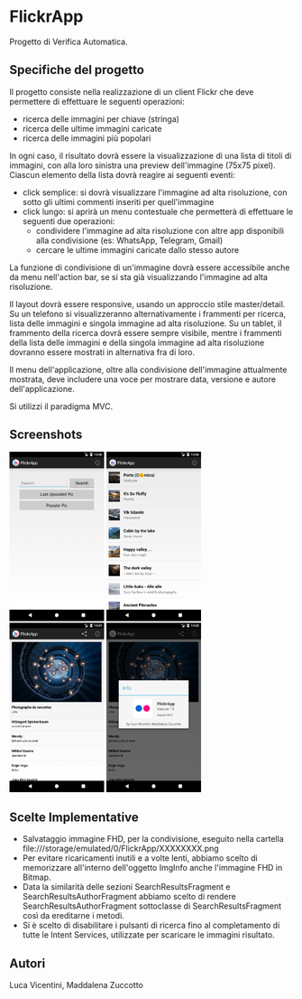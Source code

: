 FlickrApp
===================================

Progetto di Verifica Automatica.

Specifiche del progetto
------------

Il progetto consiste nella realizzazione di un client Flickr che deve permettere di effettuare le seguenti operazioni:

- ricerca delle immagini per chiave (stringa)
- ricerca delle ultime immagini caricate
- ricerca delle immagini più popolari

In ogni caso, il risultato dovrà essere la visualizzazione di una lista di titoli di immagini, con alla loro sinistra una preview dell'immagine (75x75 pixel).
Ciascun elemento della lista dovrà reagire ai seguenti eventi:

- click semplice: si dovrà visualizzare l'immagine ad alta risoluzione, con sotto gli ultimi commenti inseriti per quell'immagine
- click lungo: si aprirà un menu contestuale che permetterà di effettuare le seguenti due operazioni:
	- condividere l'immagine ad alta risoluzione con altre app disponibili alla condivisione (es: WhatsApp, Telegram, Gmail)
	- cercare le ultime immagini caricate dallo stesso autore

La funzione di condivisione di un'immagine dovrà essere accessibile anche da menu nell'action bar, se si sta già visualizzando l'immagine ad alta risoluzione.

Il layout dovrà essere responsive, usando un approccio stile master/detail. Su un telefono si visualizzeranno alternativamente i frammenti per ricerca, lista delle immagini e singola immagine ad alta risoluzione. Su un tablet, il frammento della ricerca dovrà essere sempre visibile, mentre i frammenti della lista delle immagini e della singola immagine ad alta risoluzione dovranno essere mostrati in alternativa fra di loro.

Il menu dell'applicazione, oltre alla condivisione dell'immagine attualmente mostrata, deve includere una voce per mostrare data, versione e autore dell'applicazione.

Si utilizzi il paradigma MVC.

Screenshots
-------------

<img src="screenshots/screenshot-1.png" height="300" alt="Ricerca"/> <img src="screenshots/screenshot-2.png" height="300" alt="Risultati"/> <img src="screenshots/screenshot-3.png" height="300" alt="ImmagineFhd"/> <img src="screenshots/screenshot-4.png" height="300" alt="Info"/>

Scelte Implementative
-------------

- Salvataggio immagine FHD, per la condivisione, eseguito nella cartella file:///storage/emulated/0/FlickrApp/XXXXXXXX.png
- Per evitare ricaricamenti inutili e a volte lenti, abbiamo scelto di memorizzare all'interno dell'oggetto ImgInfo anche l'immagine FHD in Bitmap.
- Data la similarità delle sezioni SearchResultsFragment e SearchResultsAuthorFragment abbiamo scelto di rendere SearchResultsAuthorFragment sottoclasse di SearchResultsFragment così da ereditarne i metodi.
- Si è scelto di disabilitare i pulsanti di ricerca fino al completamento di tutte le Intent Services, utilizzate per scaricare le immagini risultato.

Autori
-------------

Luca Vicentini, Maddalena Zuccotto
